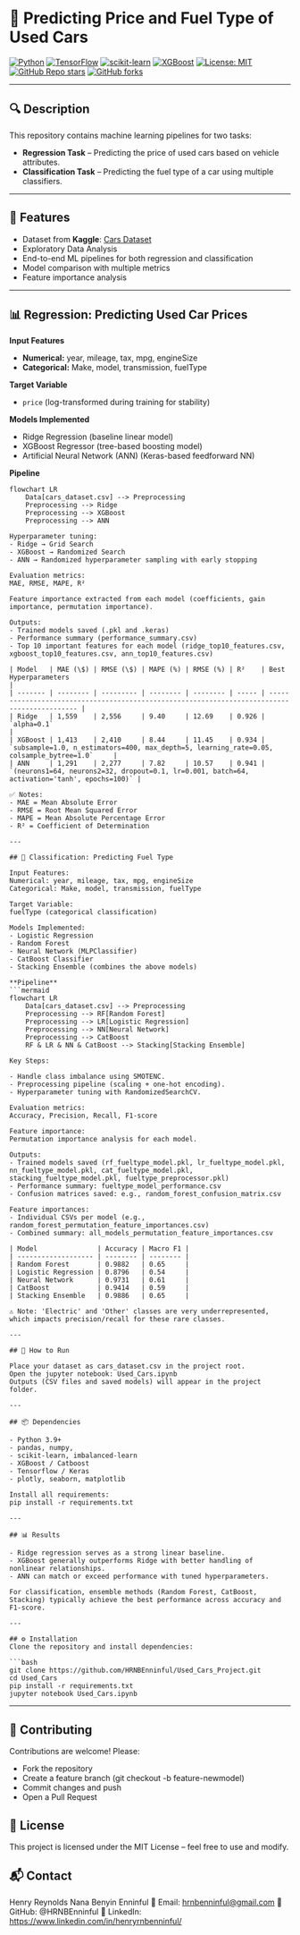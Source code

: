 # 🚗 Predicting Price and Fuel Type of Used Cars 

[![Python](https://img.shields.io/badge/Python-3.9+-blue.svg)](https://www.python.org/)
[![TensorFlow](https://img.shields.io/badge/TensorFlow-2.19.0-orange.svg)](https://www.tensorflow.org/)
[![scikit-learn](https://img.shields.io/badge/scikit--learn-1.5.2-yellow.svg)](https://scikit-learn.org/stable/)
[![XGBoost](https://img.shields.io/badge/XGBoost-2.1.1-red.svg)](https://xgboost.readthedocs.io/)
[![License: MIT](https://img.shields.io/badge/License-MIT-green.svg)](LICENSE)
[![GitHub Repo stars](https://img.shields.io/github/stars/HRNBEnninful/Project?style=social)](https://github.com/HRNBEnninful/Project/stargazers)
[![GitHub forks](https://img.shields.io/github/forks/HRNBEnninful/Project?style=social)](https://github.com/HRNBEnninful/Project/network)

---

## 🔍 Description
This repository contains machine learning pipelines for two tasks:
- **Regression Task** – Predicting the price of used cars based on vehicle attributes.  
- **Classification Task** – Predicting the fuel type of a car using multiple classifiers.

---

## 🚀 Features
- Dataset from **Kaggle**: [Cars Dataset](https://www.kaggle.com/datasets/aishwaryamuthukumar/cars-dataset-audi-bmw-ford-hyundai-skoda-vw)  
- Exploratory Data Analysis  
- End-to-end ML pipelines for both regression and classification  
- Model comparison with multiple metrics  
- Feature importance analysis  

---

## 📊 Regression: Predicting Used Car Prices

**Input Features**  
- **Numerical:** year, mileage, tax, mpg, engineSize  
- **Categorical:** Make, model, transmission, fuelType  

**Target Variable**  
- `price` (log-transformed during training for stability)

**Models Implemented**  
- Ridge Regression (baseline linear model)  
- XGBoost Regressor (tree-based boosting model)  
- Artificial Neural Network (ANN) (Keras-based feedforward NN)

**Pipeline**  
```mermaid
flowchart LR
    Data[cars_dataset.csv] --> Preprocessing
    Preprocessing --> Ridge
    Preprocessing --> XGBoost
    Preprocessing --> ANN

Hyperparameter tuning:
- Ridge → Grid Search
- XGBoost → Randomized Search
- ANN → Randomized hyperparameter sampling with early stopping

Evaluation metrics:
MAE, RMSE, MAPE, R²

Feature importance extracted from each model (coefficients, gain importance, permutation importance).

Outputs:
- Trained models saved (.pkl and .keras)
- Performance summary (performance_summary.csv)
- Top 10 important features for each model (ridge_top10_features.csv, xgboost_top10_features.csv, ann_top10_features.csv)

| Model   | MAE (\$) | RMSE (\$) | MAPE (%) | RMSE (%) | R²    | Best Hyperparameters                                                                         |
| ------- | -------- | --------- | -------- | -------- | ----- | -------------------------------------------------------------------------------------------- |
| Ridge   | 1,559    | 2,556     | 9.40     | 12.69    | 0.926 | `alpha=0.1`                                                                                  |
| XGBoost | 1,413    | 2,410     | 8.44     | 11.45    | 0.934 | `subsample=1.0, n_estimators=400, max_depth=5, learning_rate=0.05, colsample_bytree=1.0`     |
| ANN     | 1,291    | 2,277     | 7.82     | 10.57    | 0.941 | `(neurons1=64, neurons2=32, dropout=0.1, lr=0.001, batch=64, activation='tanh', epochs=100)` |

✅ Notes:
- MAE = Mean Absolute Error
- RMSE = Root Mean Squared Error
- MAPE = Mean Absolute Percentage Error
- R² = Coefficient of Determination

---

## 🔎 Classification: Predicting Fuel Type

Input Features:
Numerical: year, mileage, tax, mpg, engineSize
Categorical: Make, model, transmission, fuelType

Target Variable:
fuelType (categorical classification)

Models Implemented:
- Logistic Regression
- Random Forest
- Neural Network (MLPClassifier)
- CatBoost Classifier
- Stacking Ensemble (combines the above models)

**Pipeline**
```mermaid
flowchart LR
    Data[cars_dataset.csv] --> Preprocessing
    Preprocessing --> RF[Random Forest]
    Preprocessing --> LR[Logistic Regression]
    Preprocessing --> NN[Neural Network]
    Preprocessing --> CatBoost
    RF & LR & NN & CatBoost --> Stacking[Stacking Ensemble]

Key Steps:

- Handle class imbalance using SMOTENC.
- Preprocessing pipeline (scaling + one-hot encoding).
- Hyperparameter tuning with RandomizedSearchCV.

Evaluation metrics:
Accuracy, Precision, Recall, F1-score

Feature importance: 
Permutation importance analysis for each model.

Outputs:
- Trained models saved (rf_fueltype_model.pkl, lr_fueltype_model.pkl, nn_fueltype_model.pkl, cat_fueltype_model.pkl, stacking_fueltype_model.pkl, fueltype_preprocessor.pkl)
- Performance summary: fueltype_model_performance.csv
- Confusion matrices saved: e.g., random_forest_confusion_matrix.csv

Feature importances:
- Individual CSVs per model (e.g., random_forest_permutation_feature_importances.csv)
- Combined summary: all_models_permutation_feature_importances.csv

| Model               | Accuracy | Macro F1 |
| ------------------- | -------- | -------- |
| Random Forest       | 0.9882   | 0.65     |
| Logistic Regression | 0.8796   | 0.54     |
| Neural Network      | 0.9731   | 0.61     |
| CatBoost            | 0.9414   | 0.59     |
| Stacking Ensemble   | 0.9886   | 0.65     |

⚠️ Note: 'Electric' and 'Other' classes are very underrepresented, which impacts precision/recall for these rare classes.

---

## 🚀 How to Run

Place your dataset as cars_dataset.csv in the project root.
Open the jupyter notebook: Used_Cars.ipynb
Outputs (CSV files and saved models) will appear in the project folder.

---

## 📦 Dependencies

- Python 3.9+
- pandas, numpy, 
- scikit-learn, imbalanced-learn
- XGBoost / Catboost
- Tensorflow / Keras
- plotly, seaborn, matplotlib

Install all requirements:
pip install -r requirements.txt

---

## 📊 Results

- Ridge regression serves as a strong linear baseline.
- XGBoost generally outperforms Ridge with better handling of nonlinear relationships.
- ANN can match or exceed performance with tuned hyperparameters.

For classification, ensemble methods (Random Forest, CatBoost, Stacking) typically achieve the best performance across accuracy and F1-score.

---

## ⚙️ Installation
Clone the repository and install dependencies:

```bash
git clone https://github.com/HRNBEnninful/Used_Cars_Project.git
cd Used_Cars
pip install -r requirements.txt
jupyter notebook Used_Cars.ipynb
```

---

## 🤝 Contributing
Contributions are welcome! 
Please:
- Fork the repository
- Create a feature branch (git checkout -b feature-newmodel)
- Commit changes and push
- Open a Pull Request

## 📜 License
This project is licensed under the MIT License – feel free to use and modify.

## 📬 Contact
Henry Reynolds Nana Benyin Enninful
📧 Email: hrnbenninful@gmail.com
🐙 GitHub: @HRNBEnninful
💼 LinkedIn: https://www.linkedin.com/in/henryrnbenninful/
